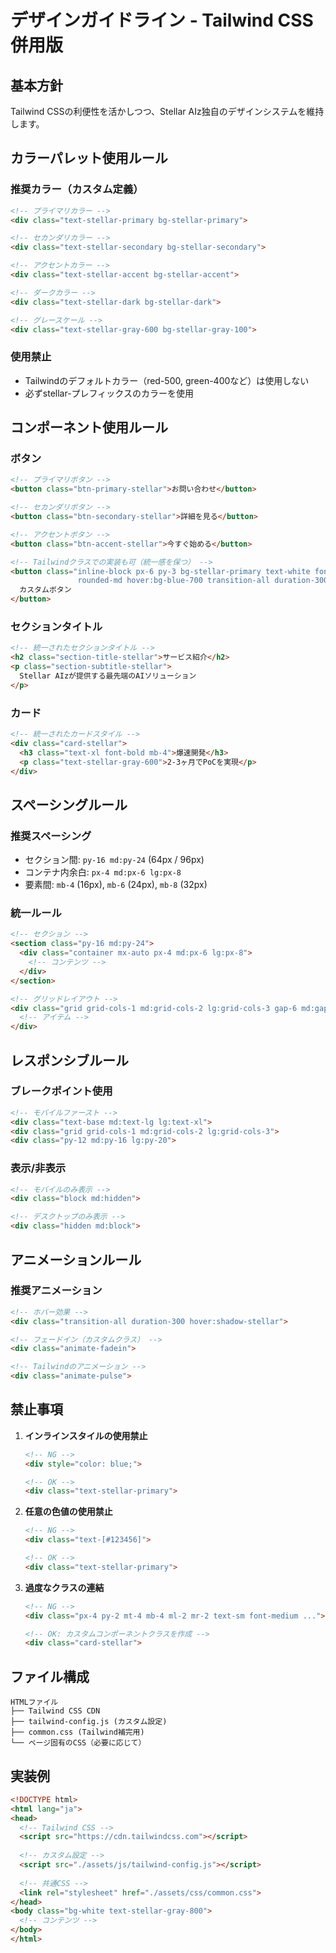 # デザインガイドライン - Tailwind CSS併用版

## 基本方針

Tailwind CSSの利便性を活かしつつ、Stellar AIz独自のデザインシステムを維持します。

## カラーパレット使用ルール

### 推奨カラー（カスタム定義）
```html
<!-- プライマリカラー -->
<div class="text-stellar-primary bg-stellar-primary">

<!-- セカンダリカラー -->
<div class="text-stellar-secondary bg-stellar-secondary">

<!-- アクセントカラー -->
<div class="text-stellar-accent bg-stellar-accent">

<!-- ダークカラー -->
<div class="text-stellar-dark bg-stellar-dark">

<!-- グレースケール -->
<div class="text-stellar-gray-600 bg-stellar-gray-100">
```

### 使用禁止
- Tailwindのデフォルトカラー（red-500, green-400など）は使用しない
- 必ずstellar-プレフィックスのカラーを使用

## コンポーネント使用ルール

### ボタン
```html
<!-- プライマリボタン -->
<button class="btn-primary-stellar">お問い合わせ</button>

<!-- セカンダリボタン -->
<button class="btn-secondary-stellar">詳細を見る</button>

<!-- アクセントボタン -->
<button class="btn-accent-stellar">今すぐ始める</button>

<!-- Tailwindクラスでの実装も可（統一感を保つ） -->
<button class="inline-block px-6 py-3 bg-stellar-primary text-white font-medium 
               rounded-md hover:bg-blue-700 transition-all duration-300">
  カスタムボタン
</button>
```

### セクションタイトル
```html
<!-- 統一されたセクションタイトル -->
<h2 class="section-title-stellar">サービス紹介</h2>
<p class="section-subtitle-stellar">
  Stellar AIzが提供する最先端のAIソリューション
</p>
```

### カード
```html
<!-- 統一されたカードスタイル -->
<div class="card-stellar">
  <h3 class="text-xl font-bold mb-4">爆速開発</h3>
  <p class="text-stellar-gray-600">2-3ヶ月でPoCを実現</p>
</div>
```

## スペーシングルール

### 推奨スペーシング
- セクション間: `py-16 md:py-24` (64px / 96px)
- コンテナ内余白: `px-4 md:px-6 lg:px-8`
- 要素間: `mb-4` (16px), `mb-6` (24px), `mb-8` (32px)

### 統一ルール
```html
<!-- セクション -->
<section class="py-16 md:py-24">
  <div class="container mx-auto px-4 md:px-6 lg:px-8">
    <!-- コンテンツ -->
  </div>
</section>

<!-- グリッドレイアウト -->
<div class="grid grid-cols-1 md:grid-cols-2 lg:grid-cols-3 gap-6 md:gap-8">
  <!-- アイテム -->
</div>
```

## レスポンシブルール

### ブレークポイント使用
```html
<!-- モバイルファースト -->
<div class="text-base md:text-lg lg:text-xl">
<div class="grid grid-cols-1 md:grid-cols-2 lg:grid-cols-3">
<div class="py-12 md:py-16 lg:py-20">
```

### 表示/非表示
```html
<!-- モバイルのみ表示 -->
<div class="block md:hidden">

<!-- デスクトップのみ表示 -->
<div class="hidden md:block">
```

## アニメーションルール

### 推奨アニメーション
```html
<!-- ホバー効果 -->
<div class="transition-all duration-300 hover:shadow-stellar">

<!-- フェードイン（カスタムクラス） -->
<div class="animate-fadein">

<!-- Tailwindのアニメーション -->
<div class="animate-pulse">
```

## 禁止事項

1. **インラインスタイルの使用禁止**
   ```html
   <!-- NG -->
   <div style="color: blue;">
   
   <!-- OK -->
   <div class="text-stellar-primary">
   ```

2. **任意の色値の使用禁止**
   ```html
   <!-- NG -->
   <div class="text-[#123456]">
   
   <!-- OK -->
   <div class="text-stellar-primary">
   ```

3. **過度なクラスの連結**
   ```html
   <!-- NG -->
   <div class="px-4 py-2 mt-4 mb-4 ml-2 mr-2 text-sm font-medium ...">
   
   <!-- OK: カスタムコンポーネントクラスを作成 -->
   <div class="card-stellar">
   ```

## ファイル構成

```
HTMLファイル
├── Tailwind CSS CDN
├── tailwind-config.js (カスタム設定)
├── common.css (Tailwind補完用)
└── ページ固有のCSS（必要に応じて）
```

## 実装例

```html
<!DOCTYPE html>
<html lang="ja">
<head>
  <!-- Tailwind CSS -->
  <script src="https://cdn.tailwindcss.com"></script>
  
  <!-- カスタム設定 -->
  <script src="./assets/js/tailwind-config.js"></script>
  
  <!-- 共通CSS -->
  <link rel="stylesheet" href="./assets/css/common.css">
</head>
<body class="bg-white text-stellar-gray-800">
  <!-- コンテンツ -->
</body>
</html>
```